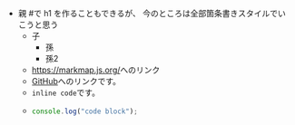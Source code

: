 - 親
  #で h1 を作ることもできるが、
  今のところは全部箇条書きスタイルでいこうと思う
  - 子
    <!-- 子へのコメント -->
    - 孫 <!-- 孫へのインラインのコメント -->
      <!--
      孫へのコメント
      複数行書きたいとき
      -->
    - 孫2
  - <https://markmap.js.org/>へのリンク
  - [GitHub](https://github.com/gera2ld/markmap)へのリンクです。
  - `inline code`です。
  - ```js
    console.log("code block");
    ```
